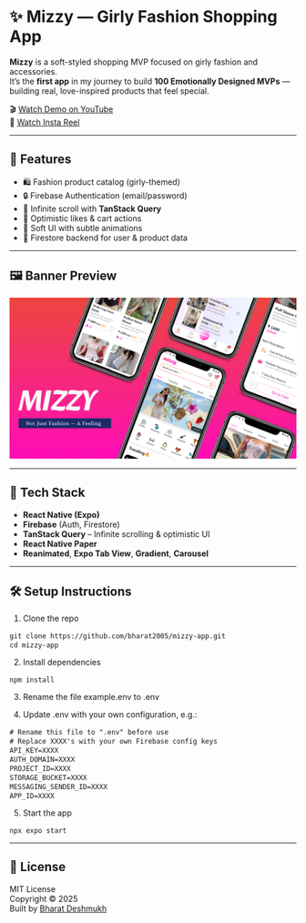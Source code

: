 # ✨ Mizzy — Girly Fashion Shopping App

**Mizzy** is a soft-styled shopping MVP focused on girly fashion and accessories.  
It’s the **first app** in my journey to build **100 Emotionally Designed MVPs** — building real, love-inspired products that feel special.

🎬 [Watch Demo on YouTube](https://youtu.be/zvsqy1Lg3GQ?feature=shared)  
📱 [Watch Insta Reel](https://www.instagram.com/p/REPLACE_THIS)

---

## 🌸 Features

- 🛍️ Fashion product catalog (girly-themed)
- 🔒 Firebase Authentication (email/password)
- 🔁 Infinite scroll with **TanStack Query**
- 💖 Optimistic likes & cart actions
- 💅 Soft UI with subtle animations
- 🔐 Firestore backend for user & product data

---

## 🖼️ Banner Preview

![Mizzy Banner](./media/Mizzy%20Banner.png)

---

## 🧠 Tech Stack

- **React Native (Expo)**
- **Firebase** (Auth, Firestore)
- **TanStack Query** – Infinite scrolling & optimistic UI
- **React Native Paper**
- **Reanimated**, **Expo Tab View**, **Gradient**, **Carousel**

---

## 🛠️ Setup Instructions

1. Clone the repo
```
git clone https://github.com/bharat2005/mizzy-app.git
cd mizzy-app
```

2. Install dependencies
```
npm install
```

3. Rename the file example.env to .env
   
4. Update .env with your own configuration, e.g.:
```
# Rename this file to ".env" before use
# Replace XXXX's with your own Firebase config keys
API_KEY=XXXX
AUTH_DOMAIN=XXXX
PROJECT_ID=XXXX
STORAGE_BUCKET=XXXX
MESSAGING_SENDER_ID=XXXX
APP_ID=XXXX
```

 5. Start the app 
```
npx expo start
```

---

## 📄 License

MIT License  
Copyright © 2025  
Built by [Bharat Deshmukh](https://www.linkedin.com/in/bharat-deshmukh-300950315)


